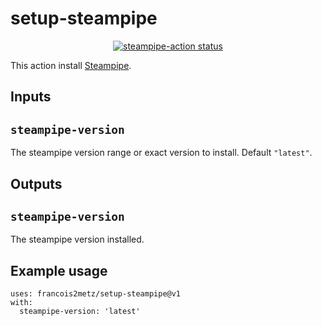 # setup-steampipe

<p align="center">
  <a href="https://github.com/francois2metz/setup-steampipe/actions"><img alt="steampipe-action status" src="https://github.com/francois2metz/setup-steampipe/workflows/units-test/badge.svg"></a>
</p>

This action install [Steampipe][].

## Inputs

## `steampipe-version`

The steampipe version range or exact version to install. Default `"latest"`.

## Outputs

## `steampipe-version`

The steampipe version installed.

## Example usage

```
uses: francois2metz/setup-steampipe@v1
with:
  steampipe-version: 'latest'
```

[steampipe]: https://github.com/turbot/steampipe/
